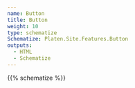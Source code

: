 ```yaml
---
name: Button
title: Button
weight: 10
type: schematize
Schematize: Platen.Site.Features.Button
outputs:
  - HTML
  - Schematize
---
```


{{% schematize %}}
